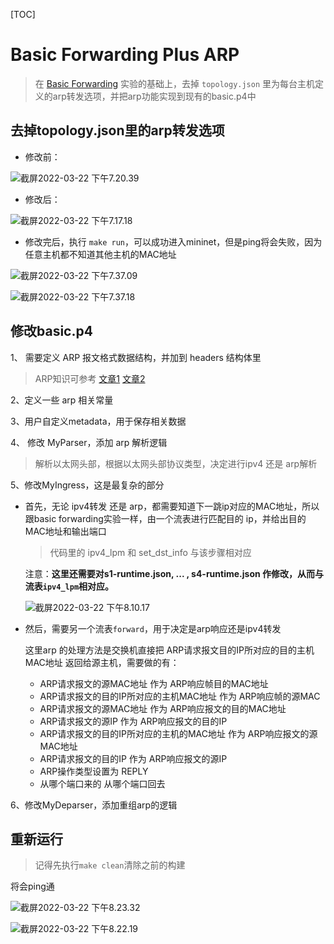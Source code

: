 [TOC]



# Basic Forwarding Plus ARP

> 在 [Basic Forwarding](https://github.com/p4lang/tutorials/tree/master/exercises/basic) 实验的基础上，去掉 `topology.json` 里为每台主机定义的arp转发选项，并把arp功能实现到现有的basic.p4中



## 去掉topology.json里的arp转发选项

- 修改前：

![截屏2022-03-22 下午7.20.39](https://tva1.sinaimg.cn/large/e6c9d24ely1h0ivzg6m5rj20ll0d440n.jpg)

- 修改后：

![截屏2022-03-22 下午7.17.18](https://tva1.sinaimg.cn/large/e6c9d24ely1h0ivz1rp8cj20ll0b8gn8.jpg)



- 修改完后，执行 `make run`，可以成功进入mininet，但是ping将会失败，因为任意主机都不知道其他主机的MAC地址

![截屏2022-03-22 下午7.37.09](https://tva1.sinaimg.cn/large/e6c9d24ely1h0iw5wtvvuj20sb09yjsw.jpg)

![截屏2022-03-22 下午7.37.18](https://tva1.sinaimg.cn/large/e6c9d24ely1h0iw7qb06aj20sd05lt8x.jpg)



## 修改basic.p4



1、 需要定义 ARP 报文格式数据结构，并加到 headers 结构体里

> ARP知识可参考  [文章1](https://blog.csdn.net/u011784495/article/details/71716586)    [文章2](https://blog.csdn.net/deramer1/article/details/73467048)

2、定义一些 arp 相关常量

3、用户自定义metadata，用于保存相关数据

4、 修改 MyParser，添加 arp 解析逻辑

> 解析以太网头部，根据以太网头部协议类型，决定进行ipv4 还是 arp解析

5、修改MyIngress，这是最复杂的部分

- 首先，无论 ipv4转发 还是 arp，都需要知道下一跳ip对应的MAC地址，所以跟basic forwarding实验一样，由一个流表进行匹配目的 ip，并给出目的MAC地址和输出端口

  > 代码里的 ipv4_lpm 和 set_dst_info 与该步骤相对应

  注意：**这里还需要对s1-runtime.json,  ... , s4-runtime.json 作修改，从而与流表`ipv4_lpm`相对应。**	

  ![截屏2022-03-22 下午8.10.17](https://tva1.sinaimg.cn/large/e6c9d24ely1h0ix632dtxj20sn0eqgo7.jpg)



- 然后，需要另一个流表`forward`，用于决定是arp响应还是ipv4转发

  这里arp 的处理方法是交换机直接把 ARP请求报文目的IP所对应的目的主机MAC地址 返回给源主机，需要做的有：

  - ARP请求报文的源MAC地址 作为 ARP响应帧目的MAC地址
  - ARP请求报文的目的IP所对应的主机MAC地址 作为 ARP响应帧的源MAC
  - ARP请求报文的源MAC地址 作为 ARP响应报文的目的MAC地址
  - ARP请求报文的源IP 作为 ARP响应报文的目的IP
  - ARP请求报文的目的IP所对应的主机的MAC地址 作为 ARP响应报文的源MAC地址
  - ARP请求报文的目的IP 作为 ARP响应报文的源IP
  - ARP操作类型设置为 REPLY
  - 从哪个端口来的 从哪个端口回去

6、修改MyDeparser，添加重组arp的逻辑



## 重新运行

> 记得先执行`make clean`清除之前的构建

将会ping通

![截屏2022-03-22 下午8.23.32](https://tva1.sinaimg.cn/large/e6c9d24ely1h0ixi5kjp7j20so097q4f.jpg)

![截屏2022-03-22 下午8.22.19](https://tva1.sinaimg.cn/large/e6c9d24ely1h0ixgwi59aj20or05eweo.jpg)

